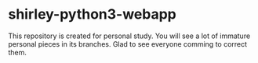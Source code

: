 # shirley-python3-webapp
This repository is created for personal study.
You will see a lot of immature personal pieces in its branches.
Glad to see everyone comming to correct them.
